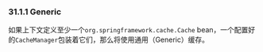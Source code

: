 ### 31.1.1 Generic
如果上下文定义至少一个`org.springframework.cache.Cache` bean，一个配置好的`CacheManager`包装着它们，那么将使用通用（Generic）缓存。
